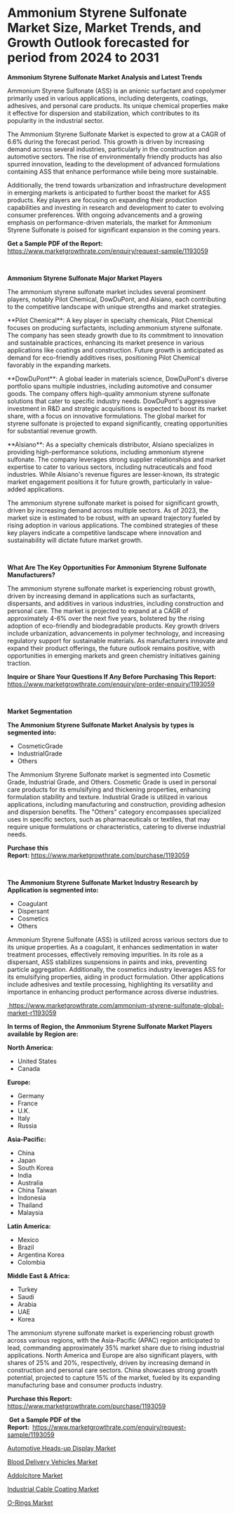 <p><h1>Ammonium Styrene Sulfonate Market Size, Market Trends, and Growth Outlook forecasted for period from 2024 to 2031</h1></p><p><strong>Ammonium Styrene Sulfonate Market Analysis and Latest Trends</strong></p>
<p><p>Ammonium Styrene Sulfonate (ASS) is an anionic surfactant and copolymer primarily used in various applications, including detergents, coatings, adhesives, and personal care products. Its unique chemical properties make it effective for dispersion and stabilization, which contributes to its popularity in the industrial sector. </p><p>The Ammonium Styrene Sulfonate Market is expected to grow at a CAGR of 6.6% during the forecast period. This growth is driven by increasing demand across several industries, particularly in the construction and automotive sectors. The rise of environmentally friendly products has also spurred innovation, leading to the development of advanced formulations containing ASS that enhance performance while being more sustainable. </p><p>Additionally, the trend towards urbanization and infrastructure development in emerging markets is anticipated to further boost the market for ASS products. Key players are focusing on expanding their production capabilities and investing in research and development to cater to evolving consumer preferences. With ongoing advancements and a growing emphasis on performance-driven materials, the market for Ammonium Styrene Sulfonate is poised for significant expansion in the coming years.</p></p>
<p><strong>Get a Sample PDF of the Report:&nbsp;</strong> <a href="https://www.marketgrowthrate.com/enquiry/request-sample/1193059">https://www.marketgrowthrate.com/enquiry/request-sample/1193059</a></p>
<p>&nbsp;</p>
<p><strong>Ammonium Styrene Sulfonate Major Market Players</strong></p>
<p><p>The ammonium styrene sulfonate market includes several prominent players, notably Pilot Chemical, DowDuPont, and Alsiano, each contributing to the competitive landscape with unique strengths and market strategies.</p><p>**Pilot Chemical**: A key player in specialty chemicals, Pilot Chemical focuses on producing surfactants, including ammonium styrene sulfonate. The company has seen steady growth due to its commitment to innovation and sustainable practices, enhancing its market presence in various applications like coatings and construction. Future growth is anticipated as demand for eco-friendly additives rises, positioning Pilot Chemical favorably in the expanding markets.</p><p>**DowDuPont**: A global leader in materials science, DowDuPont's diverse portfolio spans multiple industries, including automotive and consumer goods. The company offers high-quality ammonium styrene sulfonate solutions that cater to specific industry needs. DowDuPont's aggressive investment in R&D and strategic acquisitions is expected to boost its market share, with a focus on innovative formulations. The global market for styrene sulfonate is projected to expand significantly, creating opportunities for substantial revenue growth.</p><p>**Alsiano**: As a specialty chemicals distributor, Alsiano specializes in providing high-performance solutions, including ammonium styrene sulfonate. The company leverages strong supplier relationships and market expertise to cater to various sectors, including nutraceuticals and food industries. While Alsiano's revenue figures are lesser-known, its strategic market engagement positions it for future growth, particularly in value-added applications.</p><p>The ammonium styrene sulfonate market is poised for significant growth, driven by increasing demand across multiple sectors. As of 2023, the market size is estimated to be robust, with an upward trajectory fueled by rising adoption in various applications. The combined strategies of these key players indicate a competitive landscape where innovation and sustainability will dictate future market growth.</p></p>
<p>&nbsp;</p>
<p><strong>What Are The Key Opportunities For Ammonium Styrene Sulfonate Manufacturers?</strong></p>
<p><p>The ammonium styrene sulfonate market is experiencing robust growth, driven by increasing demand in applications such as surfactants, dispersants, and additives in various industries, including construction and personal care. The market is projected to expand at a CAGR of approximately 4-6% over the next five years, bolstered by the rising adoption of eco-friendly and biodegradable products. Key growth drivers include urbanization, advancements in polymer technology, and increasing regulatory support for sustainable materials. As manufacturers innovate and expand their product offerings, the future outlook remains positive, with opportunities in emerging markets and green chemistry initiatives gaining traction.</p></p>
<p><strong>Inquire or Share Your Questions If Any Before Purchasing This Report:</strong> <a href="https://www.marketgrowthrate.com/enquiry/pre-order-enquiry/1193059">https://www.marketgrowthrate.com/enquiry/pre-order-enquiry/1193059</a></p>
<p>&nbsp;</p>
<p><strong>Market Segmentation</strong></p>
<p><strong>The Ammonium Styrene Sulfonate Market Analysis by types is segmented into:</strong></p>
<p><ul><li>CosmeticGrade</li><li>IndustrialGrade</li><li>Others</li></ul></p>
<p><p>The Ammonium Styrene Sulfonate market is segmented into Cosmetic Grade, Industrial Grade, and Others. Cosmetic Grade is used in personal care products for its emulsifying and thickening properties, enhancing formulation stability and texture. Industrial Grade is utilized in various applications, including manufacturing and construction, providing adhesion and dispersion benefits. The "Others" category encompasses specialized uses in specific sectors, such as pharmaceuticals or textiles, that may require unique formulations or characteristics, catering to diverse industrial needs.</p></p>
<p><strong>Purchase this Report:&nbsp;</strong><a href="https://www.marketgrowthrate.com/purchase/1193059">https://www.marketgrowthrate.com/purchase/1193059</a></p>
<p>&nbsp;</p>
<p><strong>The Ammonium Styrene Sulfonate Market Industry Research by Application is segmented into:</strong></p>
<p><ul><li>Coagulant</li><li>Dispersant</li><li>Cosmetics</li><li>Others</li></ul></p>
<p><p>Ammonium Styrene Sulfonate (ASS) is utilized across various sectors due to its unique properties. As a coagulant, it enhances sedimentation in water treatment processes, effectively removing impurities. In its role as a dispersant, ASS stabilizes suspensions in paints and inks, preventing particle aggregation. Additionally, the cosmetics industry leverages ASS for its emulsifying properties, aiding in product formulation. Other applications include adhesives and textile processing, highlighting its versatility and importance in enhancing product performance across diverse industries.</p></p>
<p><a href="https://www.marketgrowthrate.com/ammonium-styrene-sulfonate-global-market-r1193059">&nbsp;https://www.marketgrowthrate.com/ammonium-styrene-sulfonate-global-market-r1193059</a></p>
<p><strong>In terms of Region, the Ammonium Styrene Sulfonate Market Players available by Region are:</strong></p>
<p>
    <p> <strong> North America: </strong>
        <ul>
            <li>United States</li>
            <li>Canada</li>
        </ul>
        </p> 
    <p> <strong> Europe: </strong>
        <ul>
            <li>Germany</li>
            <li>France</li>
            <li>U.K.</li>
            <li>Italy</li>
            <li>Russia</li>
        </ul>
        </p> 
    <p> <strong> Asia-Pacific: </strong>
        <ul>
            <li>China</li>
            <li>Japan</li>
            <li>South Korea</li>
            <li>India</li>
            <li>Australia</li>
            <li>China Taiwan</li>
            <li>Indonesia</li>
            <li>Thailand</li>
            <li>Malaysia</li>
        </ul>
        </p> 
    <p> <strong> Latin America: </strong>
        <ul>
            <li>Mexico</li>
            <li>Brazil</li>
            <li>Argentina Korea</li>
            <li>Colombia</li>
        </ul>
        </p> 
    <p> <strong> Middle East & Africa: </strong>
        <ul>
            <li>Turkey</li>
            <li>Saudi</li>
            <li>Arabia</li>
            <li>UAE</li>
            <li>Korea</li>
        </ul>
    </p>
    </p>
<p><p>The ammonium styrene sulfonate market is experiencing robust growth across various regions, with the Asia-Pacific (APAC) region anticipated to lead, commanding approximately 35% market share due to rising industrial applications. North America and Europe are also significant players, with shares of 25% and 20%, respectively, driven by increasing demand in construction and personal care sectors. China showcases strong growth potential, projected to capture 15% of the market, fueled by its expanding manufacturing base and consumer products industry.</p></p>
<p><strong>Purchase this Report: </strong><a href="https://www.marketgrowthrate.com/purchase/1193059">https://www.marketgrowthrate.com/purchase/1193059</a></p>
<p>&nbsp;<strong>Get a Sample PDF of the Report:&nbsp;&nbsp;</strong><a href="https://www.marketgrowthrate.com/enquiry/request-sample/1193059">https://www.marketgrowthrate.com/enquiry/request-sample/1193059</a></p>
<p><strong></strong></p>
<p><p><a href="https://medium.com/@erlenegcfeenan/what-are-the-growth-opportunities-and-challenges-in-the-automotive-heads-up-display-market-51a79f8cea3b">Automotive Heads-up Display Market</a></p><p><a href="https://issuu.com/reportprime-2/docs/blood-delivery-vehicles-market-size_e04156616cd36b">Blood Delivery Vehicles Market</a></p><p><a href="https://www.linkedin.com/pulse/role-addolcitore-market-applications-commercial-useoffice-usehome-qvehc?trackingId=%2FolNuwQcTKaBnwXG43o%2BpA%3D%3D">Addolcitore Market</a></p><p><a href="https://github.com/KamrulHadi87/Market-Research-Report-List-1/blob/main/industrial-cable-coating-market.md">Industrial Cable Coating Market</a></p><p><a href="https://github.com/ChiragRp1/Market-Research-Report-List-6/blob/main/o-rings-market.md">O-Rings Market</a></p></p>